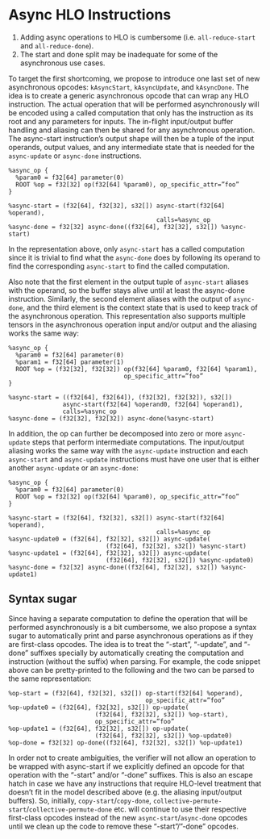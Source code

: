 # Async HLO Instructions

1. Adding async operations to HLO is cumbersome (i.e. `all-reduce-start` and
   `all-reduce-done`).
2. The start and done split may be inadequate for some of the asynchronous use
   cases.

To target the first shortcoming, we propose to introduce one last set of new
asynchronous opcodes: `kAsyncStart`, `kAsyncUpdate`, and `kAsyncDone`. The idea
is to create a generic asynchronous opcode that can wrap any HLO instruction.
The actual operation that will be performed asynchronously will be encoded using
a called computation that only has the instruction as its root and any
parameters for inputs. The in-flight input/output buffer handling and aliasing
can then be shared for any asynchronous operation. The async-start instruction’s
output shape will then be a tuple of the input operands, output values, and any
intermediate state that is needed for the `async-update` or `async-done`
instructions.

```
%async_op {
  %param0 = f32[64] parameter(0)
  ROOT %op = f32[32] op(f32[64] %param0), op_specific_attr=”foo”
}

%async-start = (f32[64], f32[32], s32[]) async-start(f32[64] %operand),
                                         calls=%async_op
%async-done = f32[32] async-done((f32[64], f32[32], s32[]) %async-start)
```

In the representation above, only `async-start` has a called computation since
it is trivial to find what the `async-done` does by following its operand to
find the corresponding `async-start` to find the called computation.

Also note
that the first element in the output tuple of `async-start` aliases with the
operand, so the buffer stays alive until at least the async-done instruction.
Similarly, the second element aliases with the output of `async-done`, and the
third element is the context state that is used to keep track of the
asynchronous operation. This representation also supports multiple tensors in
the asynchronous operation input and/or output and the aliasing works the same
way:

```
%async_op {
  %param0 = f32[64] parameter(0)
  %param1 = f32[64] parameter(1)
  ROOT %op = (f32[32], f32[32]) op(f32[64] %param0, f32[64] %param1),
                                op_specific_attr=”foo”
}

%async-start = ((f32[64], f32[64]), (f32[32], f32[32]), s32[])
               async-start(f32[64] %operand0, f32[64] %operand1),
               calls=%async_op
%async-done = (f32[32], f32[32]) async-done(%async-start)
```

In addition, the op can further be decomposed into zero or more `async-update`
steps that perform intermediate computations. The input/output aliasing works
the same way with the `async-update` instruction and each `async-start` and
`async-update` instructions must have one user that is either another
`async-update` or an `async-done`:

```
%async_op {
  %param0 = f32[64] parameter(0)
  ROOT %op = f32[32] op(f32[64] %param0), op_specific_attr=”foo”
}

%async-start = (f32[64], f32[32], s32[]) async-start(f32[64] %operand),
                                         calls=%async_op
%async-update0 = (f32[64], f32[32], s32[]) async-update(
                           (f32[64], f32[32], s32[]) %async-start)
%async-update1 = (f32[64], f32[32], s32[]) async-update(
                           (f32[64], f32[32], s32[]) %async-update0)
%async-done = f32[32] async-done((f32[64], f32[32], s32[]) %async-update1)

```

## Syntax sugar

Since having a separate computation to define the operation that will be
performed asynchronously is a bit cumbersome, we also propose a syntax sugar to
automatically print and parse asynchronous operations as if they are first-class
opcodes. The idea is to treat the “-start”,  “-update”, and “-done” suffixes
specially by automatically creating the computation and instruction (without the
suffix) when parsing. For example, the code snippet above can be pretty-printed
to the following and the two can be parsed to the same representation:

```
%op-start = (f32[64], f32[32], s32[]) op-start(f32[64] %operand),
                                      op_specific_attr=”foo”
%op-update0 = (f32[64], f32[32], s32[]) op-update(
                        (f32[64], f32[32], s32[]) %op-start),
                        op_specific_attr=”foo”
%op-update1 = (f32[64], f32[32], s32[]) op-update(
                        (f32[64], f32[32], s32[]) %op-update0)
%op-done = f32[32] op-done((f32[64], f32[32], s32[]) %op-update1)

```

In order not to create ambiguities, the verifier will not allow an operation to
be wrapped with async-start if we explicitly defined an opcode for that
operation with the “-start” and/or “-done” suffixes. This is also an escape
hatch in case we have any instructions that require HLO-level treatment that
doesn’t fit in the model described above (e.g. the aliasing input/output
buffers). So, initially, `copy-start`/`copy-done`,
`collective-permute-start`/`collective-permute-done` etc. will continue to use
their respective first-class opcodes instead of the new
`async-start`/`async-done` opcodes until we clean up the code to remove these
“-start”/”-done” opcodes.
